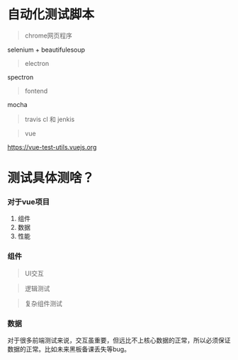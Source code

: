 # 自动化测试脚本

> chrome网页程序

selenium + beautifulesoup

> electron

spectron

> fontend

mocha

> travis cl 和 jenkis

> vue

https://vue-test-utils.vuejs.org


# 测试具体测啥？

### 对于vue项目

1. 组件
2. 数据
3. 性能

### 组件

> UI交互

> 逻辑测试

> 复杂组件测试

### 数据

对于很多前端测试来说，交互虽重要，但远比不上核心数据的正常，所以必须保证数据的正常。比如未来黑板备课丢失等bug。




